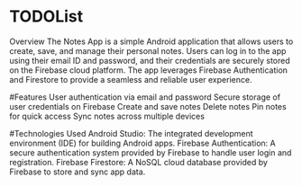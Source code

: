 # TODOList
Overview
The Notes App is a simple Android application that allows users to create, save, and manage their personal notes. Users can log in to the app using their email ID and password, and their credentials are securely stored on the Firebase cloud platform. The app leverages Firebase Authentication and Firestore to provide a seamless and reliable user experience.

#Features
User authentication via email and password
Secure storage of user credentials on Firebase
Create and save notes
Delete notes
Pin notes for quick access
Sync notes across multiple devices

#Technologies Used
Android Studio: The integrated development environment (IDE) for building Android apps.
Firebase Authentication: A secure authentication system provided by Firebase to handle user login and registration.
Firebase Firestore: A NoSQL cloud database provided by Firebase to store and sync app data.
